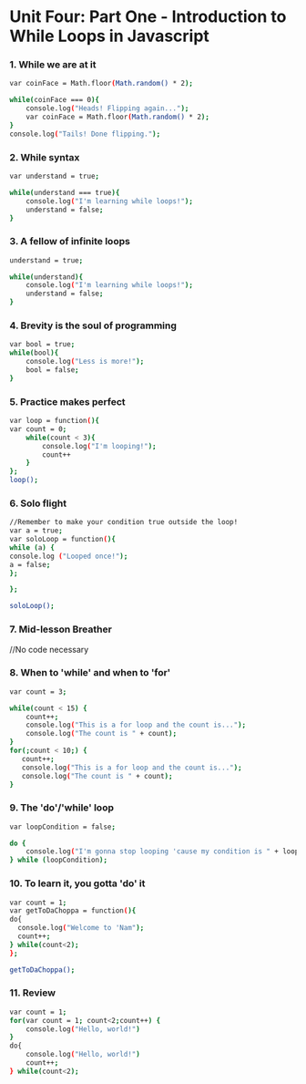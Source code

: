 # Unit Four: Part One - Introduction to While Loops in Javascript

### 1. While we are at it
```sh
var coinFace = Math.floor(Math.random() * 2);

while(coinFace === 0){
    console.log("Heads! Flipping again...");
    var coinFace = Math.floor(Math.random() * 2);
}
console.log("Tails! Done flipping.");
```

### 2. While syntax
```sh
var understand = true;

while(understand === true){
    console.log("I'm learning while loops!");
    understand = false;
}
```

### 3. A fellow of infinite loops
```sh
understand = true;

while(understand){
    console.log("I'm learning while loops!");
    understand = false;
}
```

### 4. Brevity is the soul of programming
```sh
var bool = true;
while(bool){
    console.log("Less is more!");
    bool = false;
}
```
### 5. Practice makes perfect
```sh
var loop = function(){
var count = 0;
    while(count < 3){
        console.log("I'm looping!");
        count++
    }
};
loop();
```

### 6. Solo flight
```sh
//Remember to make your condition true outside the loop!
var a = true;
var soloLoop = function(){
while (a) {
console.log ("Looped once!");
a = false;
};

};

soloLoop();
```

### 7. Mid-lesson Breather

//No code necessary


### 8. When to 'while' and when to 'for'
```sh
var count = 3;

while(count < 15) {
    count++;
    console.log("This is a for loop and the count is...");
    console.log("The count is " + count);
}
for(;count < 10;) {
   count++;
   console.log("This is a for loop and the count is...");
   console.log("The count is " + count);
}
```

### 9. The 'do'/'while' loop
```sh
var loopCondition = false;

do {
    console.log("I'm gonna stop looping 'cause my condition is " + loopCondition + "!");    
} while (loopCondition);
```
### 10. To learn it, you gotta 'do' it
```sh
var count = 1;
var getToDaChoppa = function(){
do{
  console.log("Welcome to 'Nam");
  count++;
} while(count<2);
};

getToDaChoppa();
```

### 11. Review
```sh
var count = 1;
for(var count = 1; count<2;count++) {
    console.log("Hello, world!")
}
do{
    console.log("Hello, world!")
    count++;
} while(count<2);
```
